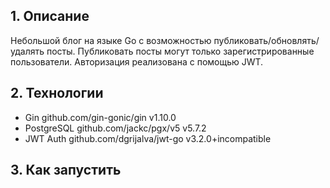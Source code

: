
## 1. Описание

Небольшой блог на языке Go с возможностью публиковать/обновлять/удалять посты. 
Публиковать посты могут только зарегистрированные пользователи. Авторизация реализована
с помощью JWT. 

## 2. Технологии

+ Gin github.com/gin-gonic/gin v1.10.0
+ PostgreSQL github.com/jackc/pgx/v5 v5.7.2
+ JWT Auth github.com/dgrijalva/jwt-go v3.2.0+incompatible

## 3. Как запустить